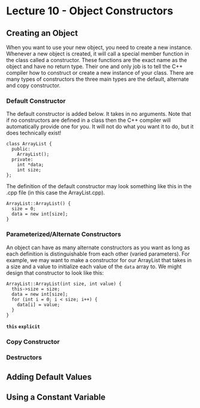 # Lecture 10 - Object Constructors

## Creating an Object
When you want to use your new object, you need to create a new instance. Whenever a new object is created, it will call a special member function in the class called a constructor. These functions are the exact name as the object and have no return type. Their one and only job is to tell the C++ compiler how to construct or create a new instance of your class. There are many types of constructors the three main types are the default, alternate and copy constructor. 

### Default Constructor
The default constructor is added below. It takes in no arguments. Note that if no constructors are defined in a class then the C++ compiler will automatically provide one for you. It will not do what you want it to do, but it does technically exist! 
```
class ArrayList {
  public: 
    ArrayList();
  private: 
    int *data; 
    int size;
};
```

The definition of the default constructor may look something like this in the .cpp file (in this case the ArrayList.cpp). 
```
ArrayList::ArrayList() {
  size = 0; 
  data = new int[size]; 
}
```
### Parameterized/Alternate Constructors
An object can have as many alternate constructors as you want as long as each definition is distinguishable from each other (varied parameters). For example, we may want to make a constructor for our ArrayList that takes in a size and a value to initialize each value of the `data` array to. We might design that constructor to look like this: 
```
ArrayList::ArrayList(int size, int value) {
  this->size = size; 
  data = new int[size]; 
  for (int i = 0; i < size; i++) {
    data[i] = value; 
  }
}
```

**`this`**
**`explicit`**

### Copy Constructor

### Destructors

## Adding Default Values

## Using a Constant Variable
